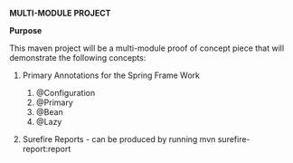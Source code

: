 **MULTI-MODULE PROJECT**

**Purpose**

This maven project will be a multi-module proof of concept piece that will demonstrate the following concepts: 

1. Primary Annotations for the Spring Frame Work
   1. @Configuration
   2. @Primary
   3. @Bean
   4. @Lazy
   
2. Surefire Reports - can be produced by running mvn surefire-report:report